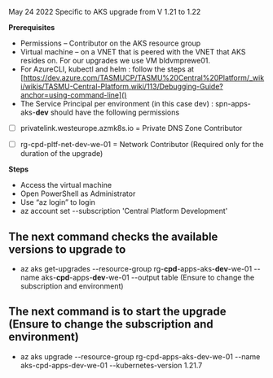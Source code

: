 May 24 2022 
Specific to AKS upgrade from V 1.21 to 1.22

**Prerequisites**
- Permissions – Contributor on the AKS resource group 
- Virtual machine – on a VNET that is peered with the VNET that AKS resides on. For our upgrades we use VM bldvmprewe01.
- For AzureCLI, kubectl and helm : follow the steps at [https://dev.azure.com/TASMUCP/TASMU%20Central%20Platform/_wiki/wikis/TASMU-Central-Platform.wiki/113/Debugging-Guide?anchor=using-command-line]()
- The Service Principal per environment (in this case dev) : spn-apps-aks-**dev** should have the following permissions
- [ ] privatelink.westeurope.azmk8s.io = Private DNS Zone Contributor
- [ ] rg-cpd-pltf-net-dev-we-01 = Network Contributor (Required only for the duration of the upgrade)


**Steps**
- Access the virtual machine
- Open PowerShell as Administrator
- Use “az login” to login
- az account set --subscription 'Central Platform Development'
## The next command checks the available versions to upgrade to 
- az aks get-upgrades --resource-group rg-**cpd**-apps-aks-**dev**-we-01 --name aks-**cpd**-apps-**dev**-we-01 --output table (Ensure to change the subscription and environment) 
## The next command is to start the upgrade (Ensure to change the subscription and environment)
- az aks upgrade --resource-group rg-cpd-apps-aks-dev-we-01 --name aks-cpd-apps-dev-we-01 --kubernetes-version 1.21.7 




